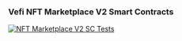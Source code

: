### Vefi NFT Marketplace V2 Smart Contracts



[![NFT Marketplace V2 SC Tests](https://github.com/Vefi-Ecosystem/vefi-nft-marketplace-smart-contracts-V2/actions/workflows/workflow.yml/badge.svg?branch=development)](https://github.com/Vefi-Ecosystem/vefi-nft-marketplace-smart-contracts-V2/actions/workflows/workflow.yml)